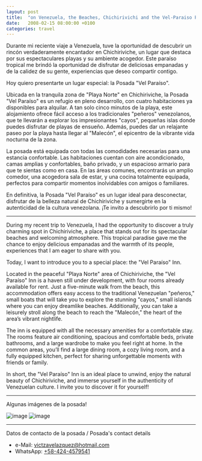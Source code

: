 ```yaml
---
layout: post
title:  "on Venezuela, the Beaches, Chichirivichi and the Vel-Paraiso Posada"
date:   2008-02-15 08:00:00 +0100
categories: travel
---
```


Durante mi reciente viaje a Venezuela, tuve la oportunidad de descubrir un rincón verdaderamente encantador en Chichiriviche, un lugar que destaca por sus espectaculares playas y su ambiente acogedor. Este paraíso tropical me brindó la oportunidad de disfrutar de deliciosas empanadas y de la calidez de su gente, experiencias que deseo compartir contigo.

Hoy quiero presentarte un lugar especial: la Posada "Vel Paraíso".

Ubicada en la tranquila zona de "Playa Norte" en Chichiriviche, la Posada "Vel Paraíso" es un refugio en pleno desarrollo, con cuatro habitaciones ya disponibles para alquilar. A tan solo cinco minutos de la playa, este alojamiento ofrece fácil acceso a los tradicionales "peñeros" venezolanos, que te llevarán a explorar los impresionantes "cayos", pequeñas islas donde puedes disfrutar de playas de ensueño. Además, puedes dar un relajante paseo por la playa hasta llegar al "Malecón", el epicentro de la vibrante vida nocturna de la zona.

La posada está equipada con todas las comodidades necesarias para una estancia confortable. Las habitaciones cuentan con aire acondicionado, camas amplias y confortables, baño privado, y un espacioso armario para que te sientas como en casa. En las áreas comunes, encontrarás un amplio comedor, una acogedora sala de estar, y una cocina totalmente equipada, perfectos para compartir momentos inolvidables con amigos o familiares.

En definitiva, la Posada "Vel Paraíso" es un lugar ideal para desconectar, disfrutar de la belleza natural de Chichiriviche y sumergirte en la autenticidad de la cultura venezolana. ¡Te invito a descubrirlo por ti mismo!

---

During my recent trip to Venezuela, I had the opportunity to discover a truly charming spot in Chichiriviche, a place that stands out for its spectacular beaches and welcoming atmosphere. This tropical paradise gave me the chance to enjoy delicious empanadas and the warmth of its people, experiences that I am eager to share with you.

Today, I want to introduce you to a special place: the "Vel Paraíso" Inn.

Located in the peaceful "Playa Norte" area of Chichiriviche, the "Vel Paraíso" Inn is a haven still under development, with four rooms already available for rent. Just a five-minute walk from the beach, this accommodation offers easy access to the traditional Venezuelan "peñeros," small boats that will take you to explore the stunning "cayos," small islands where you can enjoy dreamlike beaches. Additionally, you can take a leisurely stroll along the beach to reach the "Malecón," the heart of the area’s vibrant nightlife.

The inn is equipped with all the necessary amenities for a comfortable stay. The rooms feature air conditioning, spacious and comfortable beds, private bathrooms, and a large wardrobe to make you feel right at home. In the common areas, you’ll find a large dining room, a cozy living room, and a fully equipped kitchen, perfect for sharing unforgettable moments with friends or family.

In short, the "Vel Paraíso" Inn is an ideal place to unwind, enjoy the natural beauty of Chichiriviche, and immerse yourself in the authenticity of Venezuelan culture. I invite you to discover it for yourself!

---

Algunas imágenes de la posada!

![image](/assets/images/2008-PosadaVictza-01.jpg)
![image](/assets/images/2008-PosadaVictza-02.jpg)

---


Datos de contacto de la posada / Posada's contact details
- e-Mail: [victzavelazquez@hotmail.com](mailto:victzavelazquez@hotmail.com)
- WhatsApp: [+58-424-4579541](https://api.whatsapp.com/send?phone=00584244579541)